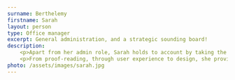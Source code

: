 ```yaml
---
surname: Berthelemy
firstname: Sarah
layout: person
type: Office manager
excerpt: General administration, and a strategic sounding board!
description: 
    <p>Apart from her admin role, Sarah holds to account by taking the customer's viewpoint.</p>
    <p>From proof-reading, through user experience to design, she provides the critical friendship we need.</p>
photo: /assets/images/sarah.jpg
---
```

